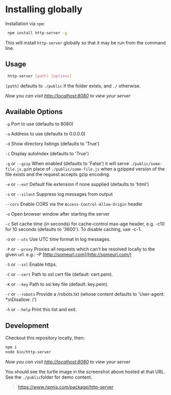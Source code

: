 # Installing globally

Installation via `npm`:

```bash
 npm install http-server -g
```

This will install `http-server` globally so that it may be run from the command line.

## Usage

```bash
 http-server [path] [options]
```

`[path]` defaults to `./public` if the folder exists, and `./` otherwise.

_Now you can visit <http://localhost:8080> to view your server_

## Available Options

`-p` Port to use (defaults to 8080)

`-a` Address to use (defaults to 0.0.0.0)

`-d` Show directory listings (defaults to 'True')

`-i` Display autoIndex (defaults to 'True')

`-g` or `--gzip` When enabled (defaults to 'False') it will serve `./public/some-file.js.gz`in place of `./public/some-file.js` when a gzipped version of the file exists and the request accepts gzip encoding.

`-e` or `--ext` Default file extension if none supplied (defaults to 'html')

`-s` or `--silent` Suppress log messages from output

`--cors` Enable CORS via the `Access-Control-Allow-Origin` header

`-o` Open browser window after starting the server

`-c` Set cache time (in seconds) for cache-control max-age header, e.g. -c10 for 10 seconds (defaults to '3600'). To disable caching, use -c-1.

`-U` or `--utc` Use UTC time format in log messages.

`-P` or `--proxy` Proxies all requests which can't be resolved locally to the given url. e.g.: -P [http://someurl.com](http://someurl.com/)

`-S` or `--ssl` Enable https.

`-C` or `--cert` Path to ssl cert file (default: cert.pem).

`-K` or `--key` Path to ssl key file (default: key.pem).

`-r` or `--robots` Provide a /robots.txt (whose content defaults to 'User-agent: \*\nDisallow: /')

`-h` or `--help` Print this list and exit.

## Development

Checkout this repository locally, then:

```bash
npm i
node bin/http-server
```

_Now you can visit <http://localhost:8080> to view your server_

You should see the turtle image in the screenshot above hosted at that URL. See the `./public`folder for demo content.

> <https://www.npmjs.com/package/http-server>
